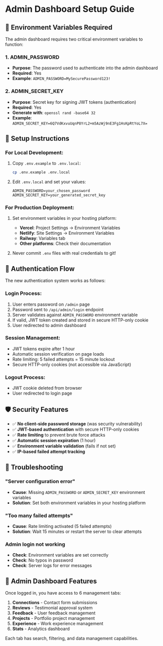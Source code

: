 # Admin Dashboard Setup Guide

## 🔐 Environment Variables Required

The admin dashboard requires two critical environment variables to function:

### 1. ADMIN_PASSWORD
- **Purpose**: The password used to authenticate into the admin dashboard
- **Required**: Yes
- **Example**: `ADMIN_PASSWORD=MySecurePassword123!`

### 2. ADMIN_SECRET_KEY 
- **Purpose**: Secret key for signing JWT tokens (authentication)
- **Required**: Yes
- **Generate with**: `openssl rand -base64 32`
- **Example**: `ADMIN_SECRET_KEY=6Q7VdKxvuUqnP8YrL2+m5AzWj9nE3Fg1HsKpRtYoL7X=`

## 🚀 Setup Instructions

### For Local Development:
1. Copy `.env.example` to `.env.local`:
   ```bash
   cp .env.example .env.local
   ```

2. Edit `.env.local` and set your values:
   ```env
   ADMIN_PASSWORD=your_chosen_password
   ADMIN_SECRET_KEY=your_generated_secret_key
   ```

### For Production Deployment:
1. Set environment variables in your hosting platform:
   - **Vercel**: Project Settings → Environment Variables
   - **Netlify**: Site Settings → Environment Variables
   - **Railway**: Variables tab
   - **Other platforms**: Check their documentation

2. Never commit `.env` files with real credentials to git!

## 🔄 Authentication Flow

The new authentication system works as follows:

### Login Process:
1. User enters password on `/admin` page
2. Password sent to `/api/admin/login` endpoint
3. Server validates against `ADMIN_PASSWORD` environment variable
4. If valid, JWT token created and stored in secure HTTP-only cookie
5. User redirected to admin dashboard

### Session Management:
- JWT tokens expire after 1 hour
- Automatic session verification on page loads
- Rate limiting: 5 failed attempts = 15 minute lockout
- Secure HTTP-only cookies (not accessible via JavaScript)

### Logout Process:
- JWT cookie deleted from browser
- User redirected to login page

## 🛡️ Security Features

- ✅ **No client-side password storage** (was security vulnerability)
- ✅ **JWT-based authentication** with secure HTTP-only cookies
- ✅ **Rate limiting** to prevent brute force attacks
- ✅ **Automatic session expiration** (1 hour)
- ✅ **Environment variable validation** (fails if not set)
- ✅ **IP-based failed attempt tracking**

## 🚨 Troubleshooting

### "Server configuration error"
- **Cause**: Missing `ADMIN_PASSWORD` or `ADMIN_SECRET_KEY` environment variables
- **Solution**: Set both environment variables in your hosting platform

### "Too many failed attempts"
- **Cause**: Rate limiting activated (5 failed attempts)
- **Solution**: Wait 15 minutes or restart the server to clear attempts

### Admin login not working
- **Check**: Environment variables are set correctly
- **Check**: No typos in password
- **Check**: Server logs for error messages

## 📱 Admin Dashboard Features

Once logged in, you have access to 6 management tabs:

1. **Connections** - Contact form submissions
2. **Reviews** - Testimonial approval system
3. **Feedback** - User feedback management
4. **Projects** - Portfolio project management
5. **Experience** - Work experience management
6. **Stats** - Analytics dashboard

Each tab has search, filtering, and data management capabilities.